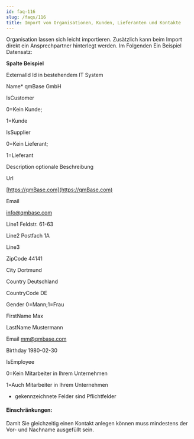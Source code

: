 ```yaml
---
id: faq-116
slug: /faqs/116
title: Import von Organisationen, Kunden, Lieferanten und Kontakte
---
```

Organisation lassen sich leicht importieren. Zusätzlich kann beim Import direkt ein Ansprechpartner hinterlegt werden. Im Folgenden Ein Beispiel Datensatz:




**Spalte**
**Beispiel**


ExternalId
Id in bestehendem IT System


Name*
qmBase GmbH


IsCustomer


0=Kein Kunde;

1=Kunde




IsSupplier


0=Kein Lieferant;

1=Lieferant




Description
optionale Beschreibung


Url


[https://qmBase.com](https://qmBase.com)




Email


[info@qmbase.com](mailto:info@qmbase.com)




Line1
Feldstr. 61-63


Line2
Postfach 1A


Line3
 


ZipCode
44141


City
Dortmund


Country
Deutschland


CountryCode
DE


Gender
0=Mann;1=Frau


FirstName
Max


LastName
Mustermann


Email
mm@qmbase.com


Birthday
1980-02-30


IsEmployee


0=Kein Mitarbeiter in Ihrem Unternehmen

1=Auch Mitarbeiter in Ihrem Unternehmen






* gekennzeichnete Felder sind Pflichtfelder

#### Einschränkungen:

Damit Sie gleichzeitig einen Kontakt anlegen können muss mindestens der Vor- und Nachname ausgefüllt sein. 